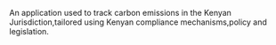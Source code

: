 An application used to track carbon emissions in the Kenyan Jurisdiction,tailored using Kenyan compliance mechanisms,policy and legislation.